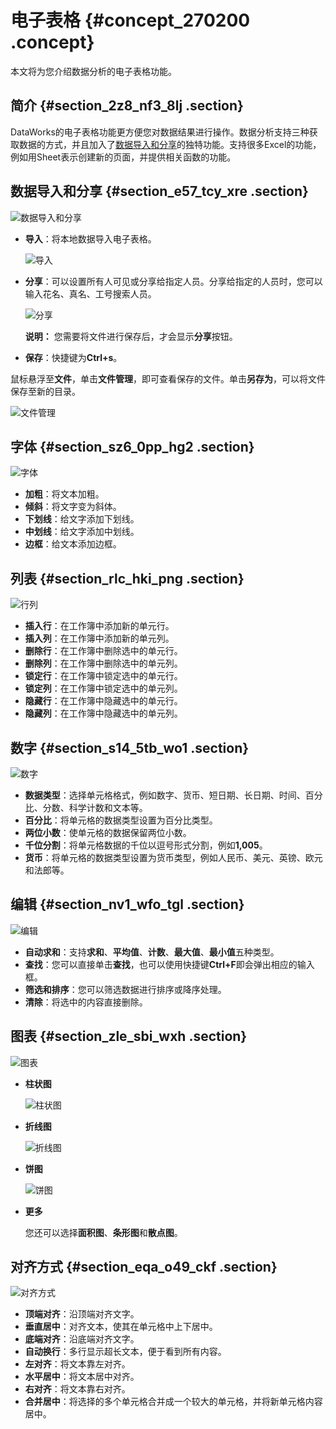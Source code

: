 # 电子表格 {#concept_270200 .concept}

本文将为您介绍数据分析的电子表格功能。

## 简介 {#section_2z8_nf3_8lj .section}

DataWorks的电子表格功能更方便您对数据结果进行操作。数据分析支持三种获取数据的方式，并且加入了[数据导入和分享](#section_e57_tcy_xre)的独特功能。支持很多Excel的功能，例如用Sheet表示创建新的页面，并提供相关函数的功能。

## 数据导入和分享 {#section_e57_tcy_xre .section}

![数据导入和分享](http://static-aliyun-doc.oss-cn-hangzhou.aliyuncs.com/assets/img/222995/156350274747777_zh-CN.png)

-   **导入**：将本地数据导入电子表格。

    ![导入](http://static-aliyun-doc.oss-cn-hangzhou.aliyuncs.com/assets/img/222995/156350274847779_zh-CN.png)

-   **分享**：可以设置所有人可见或分享给指定人员。分享给指定的人员时，您可以输入花名、真名、工号搜索人员。

    ![分享](http://static-aliyun-doc.oss-cn-hangzhou.aliyuncs.com/assets/img/222995/156350274847782_zh-CN.png)

    **说明：** 您需要将文件进行保存后，才会显示**分享**按钮。

-   **保存**：快捷键为**Ctrl+s**。

鼠标悬浮至**文件**，单击**文件管理**，即可查看保存的文件。单击**另存为**，可以将文件保存至新的目录。

![文件管理](http://static-aliyun-doc.oss-cn-hangzhou.aliyuncs.com/assets/img/222995/156350274851681_zh-CN.png)

## 字体 {#section_sz6_0pp_hg2 .section}

![字体](http://static-aliyun-doc.oss-cn-hangzhou.aliyuncs.com/assets/img/222995/156350274847786_zh-CN.png)

-   **加粗**：将文本加粗。
-   **倾斜**：将文字变为斜体。
-   **下划线**：给文字添加下划线。
-   **中划线**：给文字添加中划线。
-   **边框**：给文本添加边框。

## 列表 {#section_rlc_hki_png .section}

![行列](http://static-aliyun-doc.oss-cn-hangzhou.aliyuncs.com/assets/img/222995/156350274847787_zh-CN.png)

-   **插入行**：在工作簿中添加新的单元行。
-   **插入列**：在工作簿中添加新的单元列。
-   **删除行**：在工作簿中删除选中的单元行。
-   **删除列**：在工作簿中删除选中的单元列。
-   **锁定行**：在工作簿中锁定选中的单元行。
-   **锁定列**：在工作簿中锁定选中的单元列。
-   **隐藏行**：在工作簿中隐藏选中的单元行。
-   **隐藏列**：在工作簿中隐藏选中的单元列。

## 数字 {#section_s14_5tb_wo1 .section}

![数字](http://static-aliyun-doc.oss-cn-hangzhou.aliyuncs.com/assets/img/222995/156350274947788_zh-CN.png)

-   **数据类型**：选择单元格格式，例如数字、货币、短日期、长日期、时间、百分比、分数、科学计数和文本等。
-   **百分比**：将单元格的数据类型设置为百分比类型。
-   **两位小数**：使单元格的数据保留两位小数。
-   **千位分割**：将单元格数据的千位以逗号形式分割，例如**1,005**。
-   **货币**：将单元格的数据类型设置为货币类型，例如人民币、美元、英镑、欧元和法郎等。

## 编辑 {#section_nv1_wfo_tgl .section}

![编辑](http://static-aliyun-doc.oss-cn-hangzhou.aliyuncs.com/assets/img/222995/156350274947789_zh-CN.png)

-   **自动求和**：支持**求和**、**平均值**、**计数**、**最大值**、**最小值**五种类型。
-   **查找**：您可以直接单击**查找**，也可以使用快捷键**Ctrl+F**即会弹出相应的输入框。
-   **筛选和排序**：您可以筛选数据进行排序或降序处理。
-   **清除**：将选中的内容直接删除。

## 图表 {#section_zle_sbi_wxh .section}

![图表](http://static-aliyun-doc.oss-cn-hangzhou.aliyuncs.com/assets/img/222995/156350274947790_zh-CN.png)

-   **柱状图**

    ![柱状图](http://static-aliyun-doc.oss-cn-hangzhou.aliyuncs.com/assets/img/222995/156350274947791_zh-CN.png)

-   **折线图**

    ![折线图](http://static-aliyun-doc.oss-cn-hangzhou.aliyuncs.com/assets/img/222995/156350274947792_zh-CN.png)

-   **饼图**

    ![饼图](http://static-aliyun-doc.oss-cn-hangzhou.aliyuncs.com/assets/img/222995/156350275047794_zh-CN.png)

-   **更多** 

    您还可以选择**面积图**、**条形图**和**散点图**。


## 对齐方式 {#section_eqa_o49_ckf .section}

![对齐方式](http://static-aliyun-doc.oss-cn-hangzhou.aliyuncs.com/assets/img/222995/156350275047796_zh-CN.png)

-   **顶端对齐**：沿顶端对齐文字。
-   **垂直居中**：对齐文本，使其在单元格中上下居中。
-   **底端对齐**：沿底端对齐文字。
-   **自动换行**：多行显示超长文本，便于看到所有内容。
-   **左对齐**：将文本靠左对齐。
-   **水平居中**：将文本居中对齐。
-   **右对齐**：将文本靠右对齐。
-   **合并居中**：将选择的多个单元格合并成一个较大的单元格，并将新单元格内容居中。

